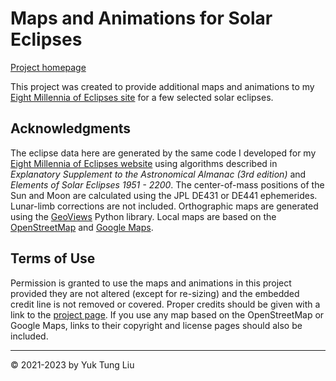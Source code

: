 # Maps and Animations for Solar Eclipses 

[Project homepage](https://ytliu0.github.io/eclipse_animations)

This project was created to provide additional maps and animations to my [Eight Millennia of Eclipses site](http:ytliu.epizy.com/eclipse/) for a few selected solar eclipses.

## Acknowledgments

The eclipse data here are generated by the same code I developed for my [Eight Millennia of Eclipses website](http:ytliu.epizy.com/eclipse/) using algorithms described in *Explanatory Supplement to the Astronomical Almanac (3rd edition)* and *Elements of Solar Eclipses 1951 - 2200*. The center-of-mass positions of the Sun and Moon are calculated using the JPL DE431 or DE441 ephemerides. Lunar-limb corrections are not included. Orthographic maps are generated using the [GeoViews](https://geoviews.org/) Python library. Local maps are based on the [OpenStreetMap](https://www.openstreetmap.org/copyright) and [Google Maps](https://www.google.com/maps). 

## Terms of Use

Permission is granted to use the maps and animations in this project provided they are not altered (except for re-sizing) and the embedded credit line is not removed or covered. Proper credits should be given with a link to the [project page](https://ytliu0.github.io/eclipse_animations). If you use any map based on the OpenStreetMap or Google Maps, links to their copyright and license pages should also be included.

---------------------------
&copy; 2021-2023 by Yuk Tung Liu

